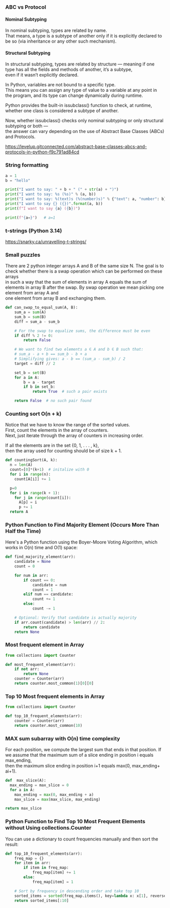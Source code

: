 ### ABC vs Protocol

#### Nominal Subtyping
In nominal subtyping, types are related by name.   
That means, a type is a subtype of another only if it is explicitly declared to be so (via inheritance or any other such mechanism).

#### Structural Subtyping
In structural subtyping, types are related by structure — meaning if one type has all the fields and methods of another, it’s a subtype,   
even if it wasn’t explicitly declared.

In Python, variables are not bound to a specific type.   
This means you can assign any type of value to a variable at any point in the program, and its type can change dynamically during runtime.

Python provides the built-in issubclass() function to check, at runtime, whether one class is considered a subtype of another.

Now, whether issubclass() checks only nominal subtyping or only structural subtyping or both —  
the answer can vary depending on the use of Abstract Base Classes (ABCs) and Protocols.

<https://levelup.gitconnected.com/abstract-base-classes-abcs-and-protocols-in-python-f9c791ad84cd>

### String formatting
```python
a = 1
b = "hello"

print("I want to say: " + b + " (" + str(a) + ")")
print("I want to say: %s (%s)" % (a, b))
print("I want to say: %(text)s (%(number)s)" % {"text": a, "number": b})
print("I want to say {} ({})".format(a, b))
print(f"I want to say {a} ({b})")

print(f"{a=}")   # a=1
```
### t-strings (Python 3.14)
<https://snarky.ca/unravelling-t-strings/>
<!--
https://habr.com/ru/articles/911196/
-->

### Small puzzles

There are 2 python integer arrays A and B of the same size N.
The goal is to check whether there is a swap operation which can be performed on these arrays  
in such a way that the sum of elements in array A equals the sum of elements in array B after the swap.
By swap operation we mean picking one element from array A and  
one element from array B and exchanging them.
```python
def can_swap_to_equal_sum(A, B):
    sum_a = sum(A)
    sum_b = sum(B)
    diff = sum_a - sum_b

    # For the swap to equalize sums, the difference must be even
    if diff % 2 != 0:
        return False

    # We want to find two elements a ∈ A and b ∈ B such that:
    # sum_a - a + b == sum_b - b + a
    # Simplifying gives: a - b == (sum_a - sum_b) / 2
    target = diff // 2

    set_b = set(B)
    for a in A:
        b = a - target
        if b in set_b:
            return True  # such a pair exists

    return False  # no such pair found
```

### Counting sort O(n + k)
Notice that we have to know the range of the sorted values.  
First, count the elements in the array of counters.   
Next, just iterate through the array of counters in increasing order.

If all the elements are in the set {0, 1, . . . , k},   
then the array used for counting should be of size k + 1.  
```python
def countingSort(A, k):
  n = len(A)
  count=[0]*(k+1)  # initalize with 0
  for i in range(n):
    count[A[i]] += 1

  p=0
  for i in range(k + 1):
    for j in range(count[i]):
      A[p] = i
      p += 1
  return A
```
### Python Function to Find Majority Element (Occurs More Than Half the Time)

Here's a Python function using the Boyer-Moore Voting Algorithm, 
which works in O(n) time and O(1) space:

```python
def find_majority_element(arr):
    candidate = None
    count = 0

    for num in arr:
        if count == 0:
            candidate = num
            count = 1
        elif num == candidate:
            count += 1
        else:
            count -= 1

    # Optional: Verify that candidate is actually majority
    if arr.count(candidate) > len(arr) // 2:
        return candidate
    return None
```

### Most frequent element in Array
```python
from collections import Counter

def most_frequent_element(arr):
    if not arr:
        return None
    counter = Counter(arr)
    return counter.most_common(1)[0][0]
```

### Top 10 Most frequent elements in Array

```python
from collections import Counter

def top_10_frequent_elements(arr):
    counter = Counter(arr)
    return counter.most_common(10)
```
### MAX sum subarray with O(n) time complexity
For each position, we compute the largest sum that ends in that position. 
If we assume that the maximum sum of a slice ending in position i equals max_ending,  
then the maximum slice ending in position i+1 equals max(0, max_ending+ ai+1).
```python
def  max_slice(A):
  max_ending = max_slice = 0
  for a in A:
    max_ending = max(0, max_ending + a)
    max_slice = max(max_slice, max_ending)

return max_slice
```


### Python Function to Find Top 10 Most Frequent Elements without Using collections.Counter

You can use a dictionary to count frequencies manually and then sort the result:

```python
def top_10_frequent_elements(arr):
    freq_map = {}
    for item in arr:
        if item in freq_map:
            freq_map[item] += 1
        else:
            freq_map[item] = 1

    # Sort by frequency in descending order and take top 10
    sorted_items = sorted(freq_map.items(), key=lambda x: x[1], reverse=True)
    return sorted_items[:10]
```
